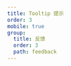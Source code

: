 ```yaml
---
title: Tooltip 提示
order: 3
mobile: true
group:
  title: 反馈
  order: 3
  path: feedback
---
```


<code src="../demo/Tooltip.tsx"></code>
<API src="../src/Tooltip.tsx"></API>
